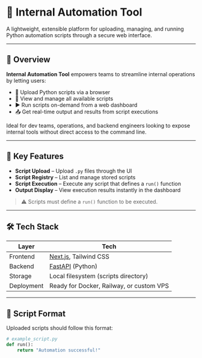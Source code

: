 # 🔧 Internal Automation Tool

A lightweight, extensible platform for uploading, managing, and running Python automation scripts through a secure web interface.

---

## 🚀 Overview

**Internal Automation Tool** empowers teams to streamline internal operations by letting users:

- 📁 Upload Python scripts via a browser
- 🧾 View and manage all available scripts
- ▶️ Run scripts on-demand from a web dashboard
- 📤 Get real-time output and results from script executions

Ideal for dev teams, operations, and backend engineers looking to expose internal tools without direct access to the command line.

---

## 🎯 Key Features

- **Script Upload** – Upload `.py` files through the UI
- **Script Registry** – List and manage stored scripts
- **Script Execution** – Execute any script that defines a `run()` function
- **Output Display** – View execution results instantly in the dashboard

> ⚠️ Scripts must define a `run()` function to be executed.

---

## 🛠️ Tech Stack

| Layer       | Tech                      |
|-------------|---------------------------|
| Frontend    | [Next.js](https://nextjs.org/), Tailwind CSS |
| Backend     | [FastAPI](https://fastapi.tiangolo.com/) (Python) |
| Storage     | Local filesystem (scripts directory) |
| Deployment  | Ready for Docker, Railway, or custom VPS |

---

## 🧪 Script Format

Uploaded scripts should follow this format:

```python
# example_script.py
def run():
    return "Automation successful!"
